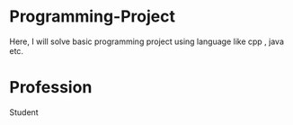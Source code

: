 # Programming-Project
Here, I will solve basic programming project using language like cpp , java etc.

# Profession 
Student